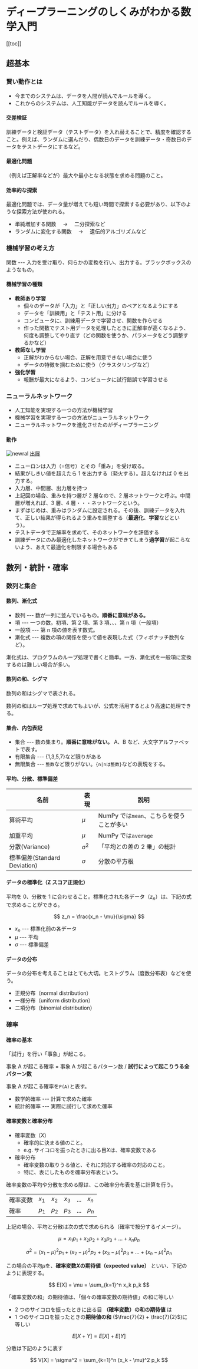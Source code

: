 # ディープラーニングのしくみがわかる数学入門

[[toc]]

## 超基本

### 賢い動作とは

- 今までのシステムは、データを人間が読んでルールを導く。
- これからのシステムは、人工知能がデータを読んでルールを導く。

#### 交差検証

訓練データと検証データ（テストデータ）を入れ替えることで、精度を確認すること。例えば、ランダムに選んだり、偶数日のデータを訓練データ・奇数日のデータをテストデータにするなど。

#### 最適化問題

（例えば正解率などが）最大や最小となる状態を求める問題のこと。

#### 効率的な探索

最適化問題では、データ量が増えても短い時間で探索する必要があり、以下のような探索方法が使われる。

- 単純増加する関数　 → 　二分探索など
- ランダムに変化する関数　 → 　遺伝的アルゴリズムなど

### 機械学習の考え方

関数 --- 入力を受け取り、何らかの変換を行い、出力する。ブラックボックスのようなもの。

#### 機械学習の種類

- **教師あり学習**
  - 個々のデータが「入力」と「正しい出力」のペアとなるようにする
  - データを「訓練用」と「テスト用」に分ける
  - コンピュータに、訓練用データで学習させ、関数を作らせる
  - 作った関数でテスト用データを処理したときに正解率が高くなるよう、何度も調整してやり直す（どの関数を使うか、パラメータをどう調整するかなど）
- **教師なし学習**
  - 正解がわからない場合、正解を用意できない場合に使う
  - データの特徴を掴むために使う（クラスタリングなど）
- **強化学習**
  - 報酬が最大になるよう、コンピュータに試行錯誤で学習させる

### ニューラルネットワーク

- 人工知能を実現する一つの方法が機械学習
- 機械学習を実現する一つの方法がニューラルネットワーク
- ニューラルネットワークを進化させたのがディープラーニング

#### 動作

![newral](https://cdn-images-1.medium.com/max/479/1*QVIyc5HnGDWTNX3m-nIm9w.png)
[出展](https://medium.com/@curiousily/tensorflow-for-hackers-part-iv-neural-network-from-scratch-1a4f504dfa8)

- ニューロンは入力（=信号）とその「重み」を受け取る。
- 結果がしきい値を超えたら 1 を出力する（発火する）。超えなければ 0 を出力する。
- 入力層、中間層、出力層を持つ
- 上記図の場合、重みを持つ層が 2 層なので、2 層ネットワークと呼ぶ。中間層が増えれば、3 層、4 層・・・ネットワークという。
- まずはじめは、重みはランダムに設定される。その後、訓練データを入れて、正しい結果が得られるよう重みを調整する（**最適化**、**学習**などという）。
- テストデータで正解率を求めて、そのネットワークを評価する
- 訓練データにのみ最適化したネットワークができてしまう**過学習**が起こらないよう、あえて最適化を制限する場合もある

## 数列・統計・確率

### 数列と集合

#### 数列、漸化式

- 数列 --- 数が一列に並んでいるもの。**順番に意味がある。**
- 項 --- 一つの数。初項、第 2 項、第 3 項、、、第 n 項（一般項）
- 一般項 --- 第 n 項の値を表す数式。
- 漸化式 --- 複数の項の関係を使って値を表現した式（フィボナッチ数列など）。

漸化式は、プログラムのループ処理で書くと簡単。一方、漸化式を一般項に変換するのは難しい場合が多い。

#### 数列の和、シグマ

数列の和はシグマで表される。

数列の和はループ処理で求めてもよいが、公式を活用するとより高速に処理できる。

#### 集合、内包表記

- 集合 --- 数の集まり。**順番に意味がない。** A、B など、大文字アルファベットで表す。
- 有限集合 --- {1,3,5,7}など限りがある
- 無限集合 --- `整数`など限りがない。`{n|nは整数}`などの表現をする。

#### 平均、分散、標準偏差

| 名前                         | 表現       | 説明                                     |
| ---------------------------- | ---------- | ---------------------------------------- |
| 算術平均                     | $\mu$      | NumPy では`mean`、こちらを使うことが多い |
| 加重平均                     | $\mu$      | NumPy では`average`                      |
| 分散(Variance)               | $\sigma^2$ | 「平均との差の 2 乗」の総計              |
| 標準偏差(Standard Deviation) | $\sigma$   | 分散の平方根                             |

#### データの標準化（Z スコア正規化）

平均を 0、分散を 1 に合わせること。標準化された各データ（$z_n$）は、下記の式で求めることができる。

$$
z_n = \frac{x_n - \mu}{\sigma}
$$

- $x_n$ --- 標準化前の各データ
- $\mu$ --- 平均
- $\sigma$ --- 標準偏差

#### データの分布

データの分布を考えることはとても大切。ヒストグラム（度数分布表）などを使う。

- 正規分布（normal distribution）
- 一様分布（uniform distribution）
- 二項分布（binomial distribution）

### 確率

#### 確率の基本

「試行」を行い「事象」が起こる。

事象 A が起こる確率 = 事象 A が起こるパターン数 / **試行によって起こりうる全パターン数**

事象 A が起こる確率を`P(A)`と表す。

- 数学的確率 --- 計算で求めた確率
- 統計的確率 --- 実際に試行して求めた確率

#### 確率変数と確率分布

- 確率変数（$X$）
  - 確率的に決まる値のこと。
  - e.g. サイコロを振ったときに出る目$X$は、確率変数である
- 確率分布
  - 確率変数の取りうる値と、それに対応する確率の対応のこと。
  - 特に、表にしたものを確率分布表という。

確率変数の平均や分散を求める際は、この確率分布表を基に計算を行う。

|          |       |       |       |     |       |
| -------- | ----- | ----- | ----- | --- | ----- |
| 確率変数 | $x_1$ | $x_2$ | $x_3$ | ... | $x_n$ |
| 確率     | $p_1$ | $p_2$ | $p_3$ | ... | $p_n$ |

上記の場合、平均と分散は次の式で求められる（確率で按分するイメージ）。

$$
\mu = x_1p_1+x_2p_2+x_3p_3+...+x_np_n
$$

$$
\sigma^2 = (x_1-\mu)^2p_1+ (x_2-\mu)^2p_2+ (x_3-\mu)^2p_3+...+ (x_n-\mu)^2p_n
$$

この場合の平均$\mu$を、**確率変数$X$の期待値（expected value）** といい、下記のように表現する。

$$
E[X] = \mu = \sum_{k=1}^n x_k p_k
$$

「確率変数の和」の期待値は、「個々の確率変数の期待値」の和に等しい

- 2 つのサイコロを振ったときに出る目 **（確率変数）の和の期待値** は
- 1 つのサイコロを振ったときの**期待値の和** ($\frac{7}{2} + \frac{7}{2}$)に等しい

$$
E[X+Y] = E[X] + E[Y]
$$

分散は下記のように表す

$$
V[X] = \sigma^2 = \sum_{k=1}^n (x_k - \mu)^2 p_k
$$
